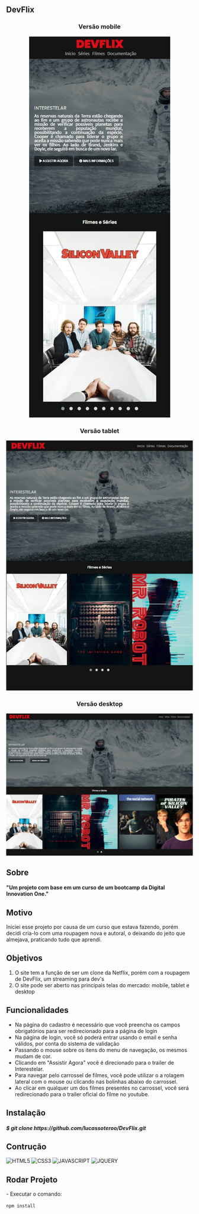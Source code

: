 <h2>DevFlix</h2>

<section>
  
  <h3 align="center">Versão mobile</h3>
  <p align="center"> <img src="./templates/mobile.jpeg"/> </p>
  
</section>

<section>
  
  <h3 align="center">Versão tablet</h3>
  <p align="center"> <img src="./templates/tablet.jpeg" /> </p>
  
</section>

<section>
  
  <h3 align="center">Versão desktop</h3>
  <p align="center"> <img src="./templates/desktop.jpeg" /> </p>  
  
</section>

<h2>Sobre</h2>

<h4>"Um projeto com base em um curso de um bootcamp da Digital Innovation One."</h4>

<h2>Motivo</h2>

<p>Iniciei esse projeto por causa de um curso que estava fazendo, porém decidi cria-lo com uma roupagem nova e autoral, o deixando do jeito que almejava, praticando tudo que aprendi.</p>

<h2>Objetivos</h2>

<ol>
    <li>O site tem a função de ser um clone da Netflix, porém com a roupagem de DevFlix, um streaming para dev's</li>
    <li>O site pode ser aberto nas principais telas do mercado: mobile, tablet e desktop</li>
</ol>

<h2>Funcionalidades</h2>

<ul>
    <li>Na página do cadastro é necessário que você preencha os campos obrigatórios para ser redirecionado para a página de login</li>
    <li>Na página de login, você só poderá entrar usando o email e senha válidos, por conta do sistema de validação</li>
    <li>Passando o mouse sobre os itens do menu de navegação, os mesmos mudam de cor.</li>
    <li>Clicando em "Assistir Agora" você é direcionado para o trailer de Interestelar.</li>
    <li>Para navegar pelo carrossel de filmes, você pode utilizar o a rolagem lateral com o mouse ou clicando nas bolinhas abaixo do carrossel.</li>
    <li>Ao clicar em qualquer um dos filmes presentes no carrossel, você será redirecionado para o trailer oficial do filme no youtube.</li>
</ul>

<h2>Instalação</h2>
  
<h5>$ git clone https://github.com/lucassoteroo/DevFlix.git</h5> 

<h2>Contrução</h2>

![HTML5](https://img.shields.io/badge/-HTML5-E34F26?style=flat-square&logo=html5&logoColor=ffffff)
![CSS3](https://img.shields.io/badge/-CSS3-1572B6?style=flat-square&logo=css3)
![JAVASCRIPT](https://img.shields.io/badge/-JAVASCRIPT-F7DF1E?style=flat-square&logo=javascript&logoColor=ffffff)
![JQUERY](https://img.shields.io/badge/-JQUERY-0769AD?style=flat-square&logo=jquery&logoColor=ffffff)

<h2>Rodar Projeto</h2>
- Executar o comando:
  
````npm install````
